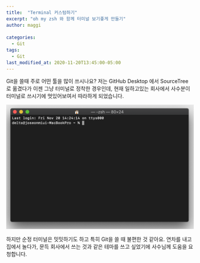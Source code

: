 ```yaml
---
title:  "Terminal 커스텀하기"
excerpt: "oh my zsh 와 함께 터미널 보기좋게 만들기"
author: maggi

categories:
  - Git
tags:
  - Git
last_modified_at: 2020-11-20T13:45:00-05:00
---
```


Git을 쓸때 주로 어떤 툴을 많이 쓰시나요?
저는 GitHub Desktop 에서 SourceTree 로 옮겼다가 이젠 그냥 터미널로 정착한 경우인데,
현재 일하고있는 회사에서 사수분이 터미널로 쓰시기에 멋있어보여서 따라하게 되었습니다.

![screen](https://github.com/joeseonmi/joeseonmi.github.io/blob/master/assets/img/2020-11-20-How-to-set-terminal/start.png)

하지만 순정 터미널은 밋밋하기도 하고 특히 Git을 쓸 때 불편한 것 같아요.
연차를 내고 집에서 놀다가, 문득 회사에서 쓰는 것과 같은 테마를 쓰고 싶었기에 사수님께 도움을 요청합니다.